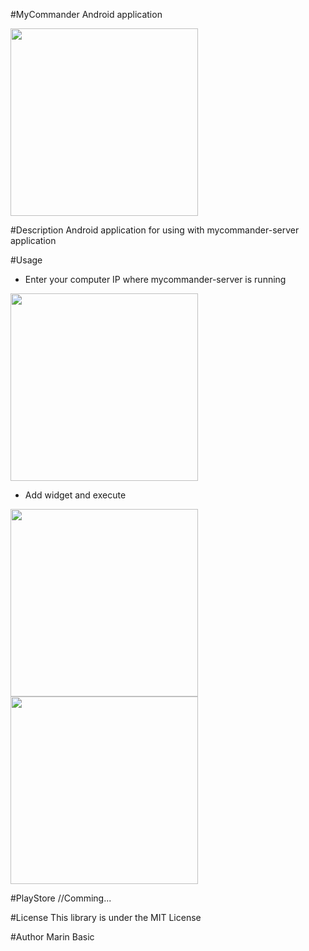 #MyCommander Android application

<img src=https://raw.github.com/MarinX/mycommander/master/screenshots/sc1.png 
width=300 />

#Description
Android application for using with mycommander-server application

#Usage

* Enter your computer IP where mycommander-server is running

<img src=https://raw.github.com/MarinX/mycommander/master/screenshots/sc2.png 
width=300 />
* Add widget and execute

<img src=https://raw.github.com/MarinX/mycommander/master/screenshots/sc3.png 
width=300 />
<img src=https://raw.github.com/MarinX/mycommander/master/screenshots/sc4.png 
width=300 />

#PlayStore
//Comming...

#License
This library is under the MIT License

#Author
Marin Basic  
